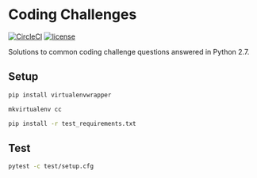 # Coding Challenges

[![CircleCI](https://img.shields.io/circleci/project/github/suddi/coding-challenges.svg)](https://github.com/suddi/coding-challenges)
[![license](https://img.shields.io/github/license/suddi/coding-challenges.svg)](https://github.com/suddi/coding-challenges)

Solutions to common coding challenge questions answered in Python 2.7.

## Setup

````sh
pip install virtualenvwrapper
````

````sh
mkvirtualenv cc

pip install -r test_requirements.txt
````

## Test

````sh
pytest -c test/setup.cfg
````

